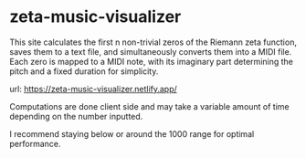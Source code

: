 # zeta-music-visualizer
This site calculates the first n non-trivial zeros of the Riemann zeta function, saves them to a text file, and simultaneously converts them into a MIDI file. Each zero is mapped to a MIDI note, with its imaginary part determining the pitch and a fixed duration for simplicity.

url: https://zeta-music-visualizer.netlify.app/

Computations are done client side and may take a variable amount of time depending on the number inputted.

I recommend staying below or around the 1000 range for optimal performance.
